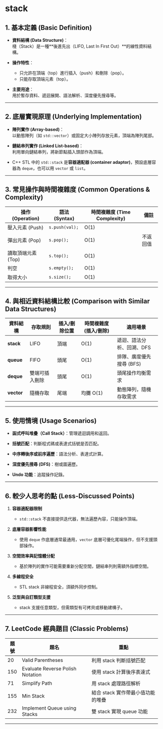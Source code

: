 # stack

## 1. 基本定義 (Basic Definition)
- **資料結構 (Data Structure)**：  
  棧（Stack）是一種**後進先出（LIFO, Last In First Out）**的線性資料結構。  

- **操作特性**：  
  - 只允許在頂端（top）進行插入（push）和刪除（pop）。  
  - 只能存取頂端元素（top）。  

- **主要用途**：  
  用於暫存資料、遞迴展開、語法解析、深度優先搜尋等。

---

## 2. 底層實現原理 (Underlying Implementation)
- **陣列實作 (Array-based)**：  
  以動態陣列（如 `std::vector`）或固定大小陣列存放元素，頂端為陣列尾部。 

- **鏈結串列實作 (Linked List-based)**：  
  利用單向鏈結串列，將新節點插入頭部作為頂端。  

- C++ STL 中的 `std::stack` 是**容器適配器 (container adaptor)**，預設底層容器為 `deque`，也可以用 `vector` 或 `list`。

---

## 3. 常見操作與時間複雜度 (Common Operations & Complexity)

| 操作 (Operation)   | 語法 (Syntax)       | 時間複雜度 (Time Complexity) | 備註                      |
|--------------------|---------------------|------------------------------|---------------------------|
| 壓入元素 (Push)     | `s.push(val);`       | O(1)                        |                           |
| 彈出元素 (Pop)      | `s.pop();`           | O(1)                        | 不返回值                   |
| 讀取頂端元素 (Top)  | `s.top();`           | O(1)                        |                           |
| 判空               | `s.empty();`         | O(1)                        |                           |
| 取得大小           | `s.size();`          | O(1)                        |                           |

---

## 4. 與相近資料結構比較 (Comparison with Similar Data Structures)

| 資料結構       | 存取規則       | 插入/刪除位置 | 時間複雜度 (插入/刪除) | 適用場景                     |
|----------------|----------------|---------------|------------------------|------------------------------|
| **stack**      | LIFO           | 頂端          | O(1)                   | 遞迴、語法分析、回溯、DFS    |
| **queue**      | FIFO           | 頭尾          | O(1)                   | 排隊、廣度優先搜尋 (BFS)     |
| **deque**      | 雙端可插入刪除 | 頭尾          | O(1)                   | 頭尾操作均衡需求             |
| **vector**     | 隨機存取       | 尾端          | 均攤 O(1)              | 動態陣列，隨機存取需求       |

---

## 5. 使用情境 (Usage Scenarios)
- **函式呼叫堆疊（Call Stack）**：管理遞迴調用和返回。  

- **括號匹配**：判斷程式碼或表達式括號是否匹配。  

- **中序轉後序或前序遍歷**：語法分析、表達式計算。  

- **深度優先搜尋 (DFS)**：樹或圖遍歷。  

- **Undo 功能**：追蹤操作記錄。

---

## 6. 較少人思考的點 (Less-Discussed Points)
1. **容器適配器限制**  
   - `std::stack` 不直接提供迭代器，無法遍歷內容，只能操作頂端。  

2. **底層容器影響性能**  
   - 使用 `deque` 作底層通常最通用，`vector` 底層可優化尾端操作，但不支援頭部操作。  

3. **空間效率與記憶體分配**  
   - 基於陣列的實作可能需要重新分配空間，鏈結串列則需額外指標空間。 
    
4. **多線程安全**  
   - STL stack 非線程安全，須額外同步控制。  
   
5. **泛型與自訂類型支援**  
   - stack 支援任意類型，但需類型有可拷貝或移動建構子。

---

## 7. LeetCode 經典題目 (Classic Problems)

| 題號 | 題名                   | 重點                           |
|------|------------------------|--------------------------------|
| 20   | Valid Parentheses       | 利用 stack 判斷括號匹配         |
| 150  | Evaluate Reverse Polish Notation | 使用 stack 計算後序表達式    |
| 71   | Simplify Path           | 用 stack 處理路徑解析           |
| 155  | Min Stack               | 結合 stack 實作帶最小值功能的堆疊 |
| 232  | Implement Queue using Stacks | 雙 stack 實現 queue 功能      |

---
